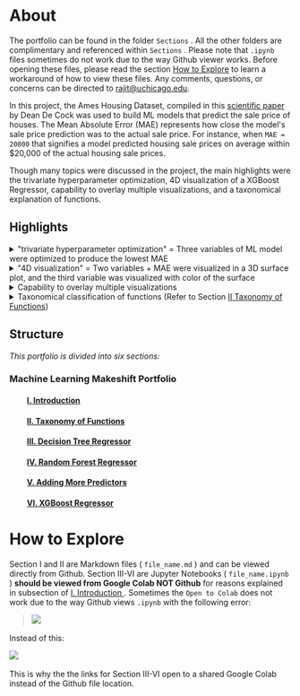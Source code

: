 # About
The portfolio can be found in the folder `Sections` . All the other folders are complimentary and referenced within `Sections` . Please note that `.ipynb` files sometimes do not work due to the way Github viewer works. Before opening these files, please read the section [How to Explore](https://github.com/rajtum/Machine-Learning-Makeshift-Portfolio/blob/master/README.md#how-to-explore) to learn a workaround of how to view these files. Any comments, questions, or concerns can be directed to [rajit@uchicago.edu](mailto:rajit@uchicago.edu).

In this project, the Ames Housing Dataset, compiled in this [scientific paper](http://jse.amstat.org/v19n3/decock.pdf) by Dean De Cock was used to build ML models that predict the sale price of houses. The Mean Absolute Error (MAE) represents how close the model's sale price prediction was to the actual sale price. For instance, when `MAE = 20000` that signifies a model predicted housing sale prices on average within $20,000 of the actual housing sale prices.

Though many topics were discussed in the project, the main highlights were the trivariate hyperparameter optimization, 4D visualization of a XGBoost Regressor, capability to overlay multiple visualizations, and a taxonomical explanation of functions.

## Highlights

<details><summary> "trivariate hyperparameter optimization" = Three variables of ML model were optimized to produce the lowest MAE </summary>

<img src="https://github.com/rajtum/Machine-Learning-Makeshift-Portfolio/blob/master/Animations/Experiment%202%20Abbreviated%20Magnified%20-%204D%20Surface%20Plot.gif"   width="500" /> 

</details>


<details><summary> "4D visualization" = Two variables + MAE were visualized in a 3D surface plot, and the third variable was visualized with color of the surface </summary>

| Without `zoom` function | With `zoom` function |
|-------------------------|----------------------|
|<img src="https://github.com/rajtum/Machine-Learning-Makeshift-Portfolio/blob/master/Animations/Experiment%203%20-%204D%20Surface%20Plot.gif"   width="500" />|<img src="https://github.com/rajtum/Machine-Learning-Makeshift-Portfolio/blob/master/Animations/Experiment%203%20Magnified%20-%204D%20Surface%20Plot.gif"   width="500" />| 

</details>


<details><summary> Capability to overlay multiple visualizations </summary>

| With `multicomparison` function |
|---------------------------------|
|<img src="https://github.com/rajtum/Machine-Learning-Makeshift-Portfolio/blob/master/Animations/MultiPrefixAni.gif"   width="500" /> |

</details>



<details><summary> Taxonomical classification of functions (Refer to Section <a href="https://github.com/rajtum/Machine-Learning-Makeshift-Portfolio/blob/master/Sections/II%20Taxonomy%20of%20Functions.md">II Taxonomy of Functions</a>)   </summary>

<table>
<thead>
  <tr>
    <th>Family</th>
    <th>Genus</th>
    <th>Species</th>
    <th>Function Name</th>
  </tr>
</thead>
<tbody>
  <tr>
    <td rowspan="5"><code>experiment</code></td>
    <td rowspan="4"><code>_with</code></td>
    <td><code>_DT</code></td>
    <td><code>experiment_with_DT</code></td>
  </tr>
  <tr>
    <td><code>_Forest</code></td>
    <td><code>experiment_with_Forest</code></td>
  </tr>
  <tr>
    <td><code>_pipelineCV_Forest</code></td>
    <td><code>experiment_with_pipelineCV_Forest</code></td>
  </tr>
  <tr>
    <td><code>_XGB</code></td>
    <td><code>experiment_with_XGB</code></td>
  </tr>
  <tr>
    <td><code>4D_with</code></td>
    <td><code>_XGB</code></td>
    <td><code>experiment4D_with_XGB</code></td>
  </tr>
  <tr>
    <td rowspan="4"><code>for_</code></td>
    <td rowspan="2"><code>3D_plot</code></td>
    <td><code>_Forest</code></td>
    <td><code>for_3D_plot_Forest</code></td>
  </tr>
  <tr>
    <td><code>_XGB</code></td>
    <td><code>for_3D_plot_XGB</code></td>
  </tr>
  <tr>
    <td><code>3D_comp</code></td>
    <td><code>_Forest</code></td>
    <td><code>for_3D_comp_Forest</code></td>
  </tr>
  <tr>
    <td><code>4D_plot</code></td>
    <td><code>_XGB</code></td>
    <td><code>for_4D_plot_XGB</code></td>
  </tr>
  <tr>
    <td rowspan="2"><code>plot</code></td>
    <td><code>_wireframe</code></td>
    <td><code>_Forest</code></td>
    <td><code>plot_wireframe_Forest</code></td>
  </tr>
  <tr>
    <td><code>_surface</code></td>
    <td><code>_Forest</code></td>
    <td><code>plot_surface_Forest</code></td>
  </tr>
  <tr>
    <td rowspan="3"><code>interactive</code></td>
    <td rowspan="2"><code>_surface</code></td>
    <td><code>_Forest</code></td>
    <td><code>interactive_surface_Forest</code></td>
  </tr>
  <tr>
    <td><code>_XGB</code></td>
    <td><code>interactive_surface_XGB</code></td>
  </tr>
  <tr>
    <td><code>_4Dsurface</code></td>
    <td><code>_XGB</code></td>
    <td><code>interactive_4Dsurface_XGB</code></td>
  </tr>
  <tr>
    <td rowspan="6"><code>comparison</code></td>
    <td><code>_Grid_Search</code></td>
    <td><code>_Forest</code></td>
    <td><code>comparison_Grid_Search_Forest</code></td>
  </tr>
  <tr>
    <td>n/a</td>
    <td><code>_Forest</code></td>
    <td><code>comparison_Forest</code></td>
  </tr>
  <tr>
    <td><code>_plot_surface</code></td>
    <td><code>_Forest</code></td>
    <td><code>comparison_plot_surface_Forest</code></td>
  </tr>
  <tr>
    <td><code>_interactive_surface</code></td>
    <td><code>_Forest</code></td>
    <td><code>comparison_interactive_surface_Forest</code></td>
  </tr>
  <tr>
    <td><code>_plot_surface</code></td>
    <td><code>_XGB</code></td>
    <td><code>comparison_plot_surface_XGB</code></td>
  </tr>
  <tr>
    <td><code>_interactive_surface</code></td>
    <td><code>_XGB</code></td>
    <td><code>comparison_interactive_surface_XGB</code></td>
  </tr>
  <tr>
    <td rowspan="2"><code>multi</code>-<code>comparison</code></td>
    <td><code>plot_surface</code></td>
    <td><code>_Forest</code></td>
    <td><code>multicomparison_plot_surface_Forest</code></td>
  </tr>
  <tr>
    <td><code>_interactive_surface</code></td>
    <td><code>_Forest</code></td>
    <td><code>multicomparison_interactive_surface_Forest</code></td>
  </tr>
  <tr>
    <td rowspan="2"><code>time_</code>-<code>comparison</code></td>
    <td>n/a</td>
    <td><code>_to_table</code></td>
    <td><code>time_comparison_to_table</code></td>
  </tr>
  <tr>
    <td>n/a</td>
    <td><code>_plot</code></td>
    <td><code>time_comparison_plot</code></td>
  </tr>
  <tr>
    <td><code>opt_</code>-<code>comparison</code></td>
    <td>n/a</td>
    <td><code>_plot</code></td>
    <td><code>opt_comparison_plot</code></td>
  </tr>
  <tr>
    <td rowspan="2"><code>optimize</code></td>
    <td>n/a</td>
    <td><code>_DT</code></td>
    <td><code>optimize_DT</code></td>
  </tr>
  <tr>
    <td>n/a</td>
    <td><code>_Forest</code></td>
    <td><code>optimize_Forest</code></td>
  </tr>
  <tr>
    <td><code>isDataTable_</code>-<code>optimize</code></td>
    <td>n/a</td>
    <td><code>_Forest</code></td>
    <td><code>isDataTable_optimize_Forest</code></td>
  </tr>
  <tr>
    <td><code>optimize</code></td>
    <td>n/a</td>
    <td><code>_XGB</code></td>
    <td><code>optimize_XGB</code></td>
  </tr>
  <tr>
    <td rowspan="4"><code>initialize</code></td>
    <td>n/a</td>
    <td><code>_DT</code></td>
    <td><code>initialize_DT</code></td>
  </tr>
  <tr>
    <td>n/a</td>
    <td><code>_Forest</code></td>
    <td><code>initialize_Forest</code></td>
  </tr>
  <tr>
    <td>n/a</td>
    <td><code>_Pipeline</code></td>
    <td><code>initialize_Pipeline</code></td>
  </tr>
  <tr>
    <td>n/a</td>
    <td><code>_XGB</code></td>
    <td><code>initialize_XGB</code></td>
  </tr>
  <tr>
    <td rowspan="3"><code>zoom</code></td>
    <td rowspan="2"><code>_3D</code></td>
    <td><code>_Forest</code></td>
    <td><code>zoom_3D_Forest</code></td>
  </tr>
  <tr>
    <td><code>_XGB</code></td>
    <td><code>zoom_3D_XGB</code></td>
  </tr>
  <tr>
    <td><code>_4D</code></td>
    <td><code>_XGB</code></td>
    <td><code>zoom_4D_XGB</code></td>
  </tr>
</tbody>
</table>

</details>

## Structure 
*This portfolio is divided into six sections:*
### Machine Learning Makeshift Portfolio
  #### &emsp;&emsp; [I. Introduction](https://github.com/rajtum/Machine-Learning-Makeshift-Portfolio/blob/master/Sections/I%20Introduction.md)
  #### &emsp;&emsp; [II. Taxonomy of Functions](https://github.com/rajtum/Machine-Learning-Makeshift-Portfolio/blob/master/Sections/II%20Taxonomy%20of%20Functions.md)
  #### &emsp;&emsp; [III. Decision Tree Regressor](https://colab.research.google.com/drive/1q2WktD37RdSJzF2eTMzsMa8wdAQdwri1?usp=sharing)
  #### &emsp;&emsp; [IV. Random Forest Regressor](https://colab.research.google.com/drive/1VgqSp3BSiRJeZZWfxzLEkD7xe6EWQ_f1?usp=sharing)
  #### &emsp;&emsp; [V. Adding More Predictors](https://colab.research.google.com/drive/1V8bdK2vUBGASpOIfo_-K7-iNbOVAiPmh?usp=sharing)
  #### &emsp;&emsp; [VI. XGBoost Regressor](https://colab.research.google.com/drive/1VbZ3RL22IGlTu3wydawMK0SQwMkIuomQ?usp=sharing)
  
# How to Explore
Section I and II are Markdown files ( `file_name.md` ) and can be viewed directly from Github. Section III-VI are Jupyter Notebooks ( `file_name.ipynb` ) **should be viewed from Google Colab NOT Github** for reasons explained in subsection of [I. Introduction ](). Sometimes the `Open to Colab` does not work due to the way Github views `.ipynb` with the following error:

> <img src="https://github.com/rajtum/Machine-Learning-Makeshift-Portfolio/blob/master/Animations/Jupyter%20Notebook%20Github%20Error.gif"   width="500" />

Instead of this:

<img src="https://github.com/rajtum/Machine-Learning-Makeshift-Portfolio/blob/master/Animations/Github%20Jupyter%20Notebook%20Viewer%20Working.gif" width="1000"/>

This is why the the links for Section III-VI open to a shared Google Colab instead of the Github file location.


